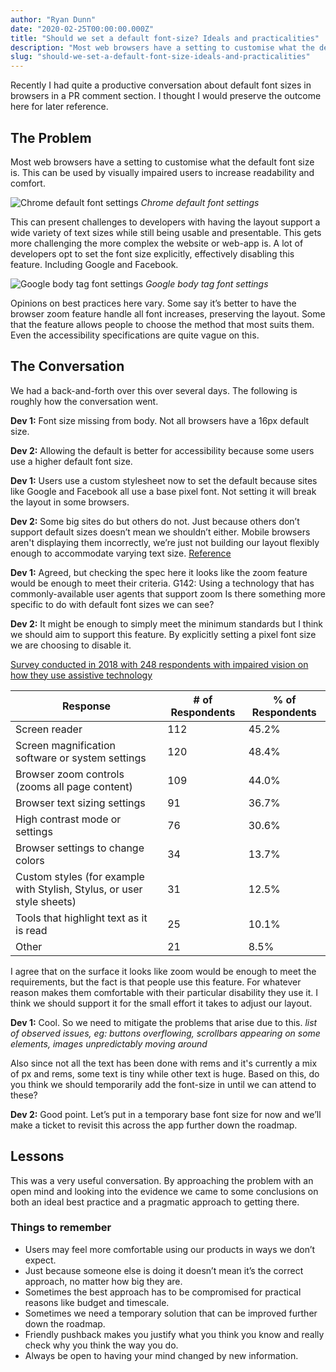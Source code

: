 ```yaml
---
author: "Ryan Dunn"
date: "2020-02-25T00:00:00.000Z"
title: "Should we set a default font-size? Ideals and practicalities"
description: "Most web browsers have a setting to customise what the default font size is. This can be used by visually impaired users to increase readability."
slug: "should-we-set-a-default-font-size-ideals-and-practicalities"
---
```


Recently I had quite a productive conversation about default font sizes in browsers in a PR comment section. I thought I would preserve the outcome here for later reference.

## The Problem

Most web browsers have a setting to customise what the default font size is. This can be used by visually impaired users to increase readability and comfort.

![Chrome default font settings](../static/blog-images/chrome-default-font-settings.jpg)
_Chrome default font settings_

This can present challenges to developers with having the layout support a wide variety of text sizes while still being usable and presentable. This gets more challenging the more complex the website or web-app is. A lot of developers opt to set the font size explicitly, effectively disabling this feature. Including Google and Facebook.

![Google body tag font settings](../static/blog-images/google-body-tag-font-settings.jpg)
_Google body tag font settings_

Opinions on best practices here vary. Some say it’s better to have the browser zoom feature handle all font increases, preserving the layout. Some that the feature allows people to choose the method that most suits them. Even the accessibility specifications are quite vague on this.

## The Conversation

We had a back-and-forth over this over several days. The following is roughly how the conversation went.

**Dev 1:**
Font size missing from body. Not all browsers have a 16px default size.

**Dev 2:**
Allowing the default is better for accessibility because some users use a higher default font size.

**Dev 1:**
Users use a custom stylesheet now to set the default because sites like Google and Facebook all use a base pixel font. Not setting it will break the layout in some browsers.

**Dev 2:**
Some big sites do but others do not. Just because others don’t support default sizes doesn’t mean we shouldn’t either. Mobile browsers aren't displaying them incorrectly, we’re just not building our layout flexibly enough to accommodate varying text size.
[Reference](https://www.w3.org/WAI/older-users/developing/#p)

**Dev 1:**
Agreed, but checking the spec here it looks like the zoom feature would be enough to meet their criteria.
G142: Using a technology that has commonly-available user agents that support zoom
Is there something more specific to do with default font sizes we can see?

**Dev 2:**
It might be enough to simply meet the minimum standards but I think we should aim to support this feature. By explicitly setting a pixel font size we are choosing to disable it.

[Survey conducted in 2018 with 248 respondents with impaired vision on how they use assistive technology](https://webaim.org/projects/lowvisionsurvey2/)

| Response                                                               | # of Respondents | % of Respondents |
| ---------------------------------------------------------------------- | ---------------- | ---------------- |
| Screen reader                                                          | 112              | 45.2%            |
| Screen magnification software or system settings                       | 120              | 48.4%            |
| Browser zoom controls (zooms all page content)                         | 109              | 44.0%            |
| Browser text sizing settings                                           | 91               | 36.7%            |
| High contrast mode or settings                                         | 76               | 30.6%            |
| Browser settings to change colors                                      | 34               | 13.7%            |
| Custom styles (for example with Stylish, Stylus, or user style sheets) | 31               | 12.5%            |
| Tools that highlight text as it is read                                | 25               | 10.1%            |
| Other                                                                  | 21               | 8.5%             |

I agree that on the surface it looks like zoom would be enough to meet the requirements, but the fact is that people use this feature. For whatever reason makes them comfortable with their particular disability they use it. I think we should support it for the small effort it takes to adjust our layout.

**Dev 1:**
Cool. So we need to mitigate the problems that arise due to this. _list of observed issues, eg: buttons overflowing, scrollbars appearing on some elements, images unpredictably moving around_

Also since not all the text has been done with rems and it's currently a mix of px and rems, some text is tiny while other text is huge. Based on this, do you think we should temporarily add the font-size in until we can attend to these?

**Dev 2:**
Good point. Let’s put in a temporary base font size for now and we’ll make a ticket to revisit this across the app further down the roadmap.

## Lessons

This was a very useful conversation. By approaching the problem with an open mind and looking into the evidence we came to some conclusions on both an ideal best practice and a pragmatic approach to getting there.

### Things to remember

- Users may feel more comfortable using our products in ways we don’t expect.
- Just because someone else is doing it doesn’t mean it’s the correct approach, no matter how big they are.
- Sometimes the best approach has to be compromised for practical reasons like budget and timescale.
- Sometimes we need a temporary solution that can be improved further down the roadmap.
- Friendly pushback makes you justify what you think you know and really check why you think the way you do.
- Always be open to having your mind changed by new information.
